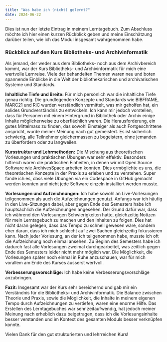```yaml
---
title: "Was habe ich (nicht) gelernt?"
date: 2024-06-22
---
```


Dies ist nun der letzte Eintrag in meinem Lerntagebuch. Zum Abschluss möchte ich hier einen kurzen Rückblick geben und meine Einschätzung darüber teilen, wie ich das Modul insgesamt wahrgenommen habe.

### Rückblick auf den Kurs Bibliotheks- und Archivinformatik

Als jemand, der weder aus dem Bibliotheks- noch aus dem Archivbereich kommt, war der Kurs Bibliotheks- und Archivinformatik für mich eine wertvolle Lernreise. Viele der behandelten Themen waren neu und boten spannende Einblicke in die Welt der bibliothekarischen und archivarischen Systeme und Standards.

**Inhaltliche Tiefe und Breite:**
Für mich persönlich war die inhaltliche Tiefe genau richtig. Die grundlegenden Konzepte und Standards wie BIBFRAME, MARC21 und RiC wurden verständlich vermittelt, was mir geholfen hat, ein solides Grundverständnis zu entwickeln. Ich kann mir jedoch vorstellen, dass für Personen mit einem Hintergrund in Bibliothek oder Archiv einige Inhalte möglicherweise zu oberflächlich waren. Die Herausforderung, ein gutes Mittelmass zu finden, das sowohl Einsteiger als auch Fortgeschrittene anspricht, wurde meiner Meinung nach gut gemeistert. Es ist sicherlich schwierig, alle Teilnehmer gleichermassen zu begeistern, ohne jemanden zu überfordern oder zu langweilen.

**Kursstruktur und Lehrmethoden:**
Die Mischung aus theoretischen Vorlesungen und praktischen Übungen war sehr effektiv. Besonders hilfreich waren die praktischen Einheiten, in denen wir mit Open Source Software wie ArchivesSpace arbeiten konnten. Dies ermöglichte es uns, die theoretischen Konzepte in der Praxis zu erleben und zu verstehen. Super fande ich es, dass viele Übungen via ein Codespace in GitHub gemacht werden konnten und nicht jede Software einzeln installiert werden musste. 

**Vorlesungen und Aufzeichnungen:**
Ich habe sowohl an Live-Vorlesungen teilgenommen als auch die Aufzeichnungen genutzt. Anfangs war ich häufig in den Live-Sitzungen dabei, aber gegen Ende des Semesters habe ich hauptsächlich die Aufzeichnungen angesehen. Der Grund dafür war, dass ich während den Vorlesungen Schwierigkeiten hatte, gleichzeitig Notizen für mein Lerntagebuch zu machen und den Inhalten zu folgen. Dies hat nicht daran gelegen, dass das Tempo zu schnell gewesen wäre, sondern eher daran, dass ich mich schlecht auf zwei Sachen gleichzeitig fokussieren kann. Nach jeder Vorlesung, an der ich teilgenommen habe, musste ich oft die Aufzeichnung noch einmal ansehen. Zu Beginn des Semesters habe ich dadurch fast alle Vorlesungen zweimal durchgearbeitet, was zeitlich gegen Ende des Semesters leider nicht mehr möglich war. Die Möglichkeit, die Vorlesungen später noch einmal in Ruhe anzuschauen, war für mich vorallem am Ende des Kurses äusserst wertvoll.

**Verbesserungsvorschläge:**
Ich habe keine Verbesserungsvorschläge anzubringen. 

**Fazit:**
Insgesamt war der Kurs sehr bereichernd und gab mir ein Verständnis für die Bibliotheks- und Archivinformatik. Die Balance zwischen Theorie und Praxis, sowie die Möglichkeit, die Inhalte in meinem eigenen Tempo durch Aufzeichnungen zu vertiefen, waren eine enorme Hilfe. Das Erstellen des Lerntagebuches war sehr zeitaufwendig, hat jedoch meiner Meinung nach erheblich dazu beigetragen, dass ich die Vorlesungsinhalte besser verstanden und im Kontext des gesamten Moduls besser verknüpfen konnte.

Vielen Dank für den gut strukturierten und lehrreichen Kurs!
